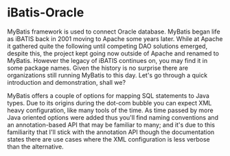 # iBatis-Oracle

MyBatis framework is used to connect Oracle database.
MyBatis began life as iBATIS back in 2001 moving to Apache some years later. While at Apache it gathered quite the following until competing DAO solutions emerged, despite this, the project kept going now outside of Apache and renamed to MyBatis. However the legacy of iBATIS continues on, you may find it in some package names. Given the history is no surprise there are organizations still running MyBatis to this day. Let's go through a quick introduction and demonstration, shall we?

MyBatis offers a couple of options for mapping SQL statements to Java types. Due to its origins during the dot-com bubble you can expect XML heavy configuration, like many tools of the time. As time passed by more Java oriented options were added thus you'll find naming conventions and an annotation-based API that may be familiar to many; and it's due to this familiarity that I'll stick with the annotation API though the documentation states there are use cases where the XML configuration is less verbose than the alternative.
